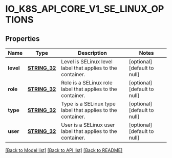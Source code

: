 # IO_K8S_API_CORE_V1_SE_LINUX_OPTIONS

## Properties
Name | Type | Description | Notes
------------ | ------------- | ------------- | -------------
**level** | [**STRING_32**](STRING_32.md) | Level is SELinux level label that applies to the container. | [optional] [default to null]
**role** | [**STRING_32**](STRING_32.md) | Role is a SELinux role label that applies to the container. | [optional] [default to null]
**type** | [**STRING_32**](STRING_32.md) | Type is a SELinux type label that applies to the container. | [optional] [default to null]
**user** | [**STRING_32**](STRING_32.md) | User is a SELinux user label that applies to the container. | [optional] [default to null]

[[Back to Model list]](../README.md#documentation-for-models) [[Back to API list]](../README.md#documentation-for-api-endpoints) [[Back to README]](../README.md)



